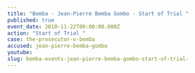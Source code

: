 ```yaml
---
title: "Bemba - Jean-Pierre Bemba Gombo - Start of Trial "
published: true
event_date: 2010-11-22T00:00:00.000Z
action: "Start of Trial "
case: the-prosecutor-v-bemba
accused: jean-pierre-bemba-gombo
youtube:
slug: bemba-events-jean-pierre-bemba-gombo-start-of-trial-
---
```

